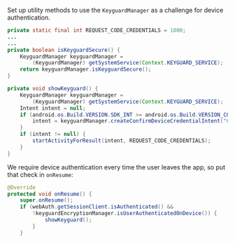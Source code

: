 Set up utility methods to use the `KeyguardManager` as a challenge for device authentication.

```java
private static final int REQUEST_CODE_CREDENTIALS = 1000;
...
...
private boolean isKeyguardSecure() {
    KeyguardManager keyguardManager =
        (KeyguardManager) getSystemService(Context.KEYGUARD_SERVICE);
    return keyguardManager.isKeyguardSecure();
}

private void showKeyguard() {
    KeyguardManager keyguardManager =
        (KeyguardManager) getSystemService(Context.KEYGUARD_SERVICE);
    Intent intent = null;
    if (android.os.Build.VERSION.SDK_INT >= android.os.Build.VERSION_CODES.LOLLIPOP) {
        intent = keyguardManager.createConfirmDeviceCredentialIntent("Confirm credentials", "");
    }
    if (intent != null) {
        startActivityForResult(intent, REQUEST_CODE_CREDENTIALS);
    }
}
```

We require device authentication every time the user leaves the app, so put that check in `onResume`:

```java
@Override
protected void onResume() {
    super.onResume();
    if (webAuth.getSessionClient.isAuthenticated() &&
        !keyguardEncryptionManager.isUserAuthenticatedOnDevice()) {
            showKeyguard();
        }
    }
```

